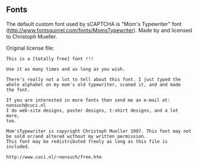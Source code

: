 ## Fonts

The default custom font used by sCAPTCHA is "Mom's Typewriter" font (http://www.fontsquirrel.com/fonts/MomsTypewriter). Made by and licensed to Christoph Mueller.


Original license file:

    This is a [totally free] font !!!

    Use it as many times and as long as you wish.

    There's really not a lot to tell about this font. I just typed the
    whole alphabet on my mom's old typewriter, scaned it, and and made
    the font.

    If you are interested in more fonts then send me an e-mail at: 
    nonsuch@cuci.nl
    I do web-site designs, poster designs, t-shirt designs, and a lot more,
    too.

    Mom'sTypewriter is copyright Christoph Mueller 1997. This font may not
    be sold or/and altered without my written permission.
    This font may be redistributed freely as long as this file is included.

    http://www.cuci.nl/~nonsuch/free.htm
